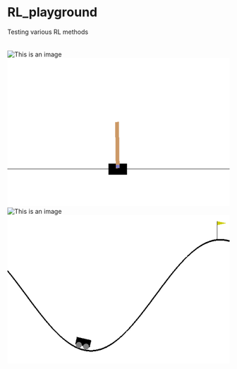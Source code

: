 # RL_playground
Testing various RL methods<br /><br /><br /> 
![This is an image](https://github.com/bdi2357/RL_playground/blob/main/MakeGIF/output_gif/LunarLander-v2_solved.gif)
![This is an image](https://github.com/bdi2357/RL_playground/blob/main/MakeGIF/output_gif/CartPole-v0.gif)
![This is an image](https://github.com/bdi2357/RL_playground/blob/main/MakeGIF/output_gif/LunarLander-v2_solved.gif)
![This is an image](https://github.com/bdi2357/RL_playground/blob/main/MakeGIF/output_gif/MountainCar-v0.gif)


